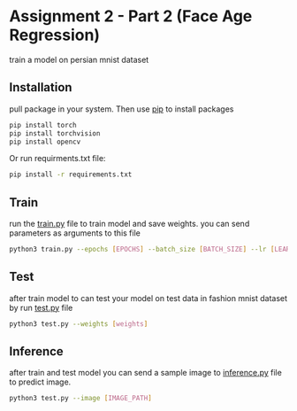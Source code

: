 # Assignment 2 - Part 2 (Face Age Regression)

train a model on persian mnist dataset

## Installation
pull package in your system.
Then use [pip](https://pip.pypa.io/en/stable/) to install packages

```bash
pip install torch
pip install torchvision
pip install opencv
```

Or run requirments.txt file:
```bash
pip install -r requirements.txt
```
## Train

run the 
[train.py](https://pip.pypa.io/en/stable/) file to train model and save weights. you can send parameters as arguments to this file

```bash
python3 train.py --epochs [EPOCHS] --batch_size [BATCH_SIZE] --lr [LEARNING_RATE] --image_size [IMAGE_SIZE] --dataset_dir [DATASET_DIR]
```


## Test
after train model to can test your model on test data in fashion mnist dataset by run [test.py](https://pip.pypa.io/en/stable/) file

```bash
python3 test.py --weights [weights]
```

## Inference
after train and test model you can send a sample image to [inference.py](https://pip.pypa.io/en/stable/) file to predict image.

```bash
python3 test.py --image [IMAGE_PATH]
```
